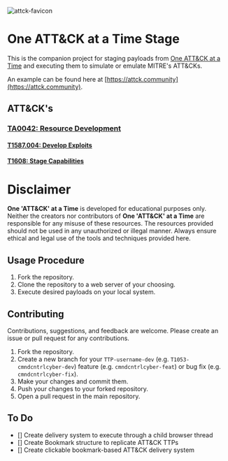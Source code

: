 ![attck-favicon](https://github.com/cmndcntrlcyber/one-attck-per-time/assets/47669879/364c55f4-cdc0-4c0a-b715-b2f541900b50)

# One ATT&CK at a Time Stage
This is the companion project for staging payloads from [One ATT&CK at a Time](https://github.com/cmndcntrlcyber/one-attck-per-time/tree/main) and executing them to simulate or emulate MITRE's ATT&CKs. 

An example can be found here at [https://attck.community](https://attck.community).

## ATT&CK's
### [TA0042: Resource Development](https://github.com/cmndcntrlcyber/one-attck-per-time/blob/main/TA0042/Resource%20Development.md)
#### [T1587.004: Develop Exploits](https://github.com/cmndcntrlcyber/attck/tree/main/attcks/T1587.004)
#### [T1608: Stage Capabilities](https://github.com/cmndcntrlcyber/attck/tree/main/attcks/T1608)

# Disclaimer
**One 'ATT&CK' at a Time** is developed for educational purposes only. Neither the creators nor contributors of **One 'ATT&CK' at a Time** are responsible for any misuse of these resources. The resources provided should not be used in any unauthorized or illegal manner. Always ensure ethical and legal use of the tools and techniques provided here.

## Usage Procedure
1. Fork the repository.
2. Clone the repository to a web server of your choosing.
3. Execute desired payloads on your local system.

## Contributing
Contributions, suggestions, and feedback are welcome. Please create an issue or pull request for any contributions.

1. Fork the repository.
2. Create a new branch for your `TTP-username-dev` (e.g. `T1053-cmndcntrlcyber-dev`) feature (e.g. `cmndcntrlcyber-feat`) or bug fix (e.g. `cmndcntrlcyber-fix`).
3. Make your changes and commit them.
4. Push your changes to your forked repository.
5. Open a pull request in the main repository.

## To Do
- [] Create delivery system to execute through a child browser thread
- [] Create Bookmark structure to replicate ATT&CK TTPs
- [] Create clickable bookmark-based ATT&CK delivery system 
